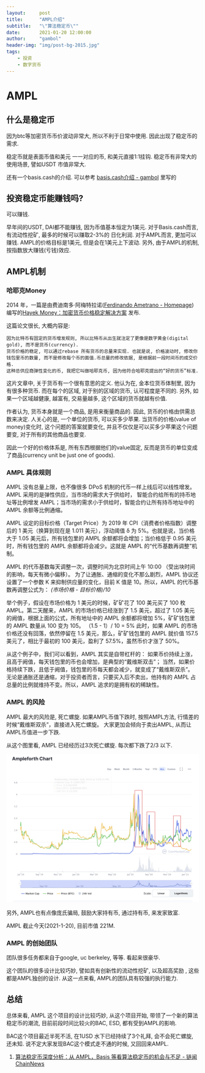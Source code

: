 ```yaml
---
layout:     post
title:      "AMPL介绍"
subtitle:   "\"算法稳定币\""
date:       2021-01-20 12:00:00
author:     "gambol"
header-img: "img/post-bg-2015.jpg"
tags:
    - 投资
    - 数字货币
---
```



# AMPL
## 什么是稳定币
 因为btc等加密货币币价波动非常大,  所以不利于日常中使用.  因此出现了稳定币的需求.

稳定币就是表面币值和美元 一一对应的币, 和美元直接1:1挂钩.  稳定币有非常大的使用场景, 譬如USDT 市值非常大.

 还有一个basis.cash的介绍. 可以参考  [basis.cash介绍 - gambol](https://gambol.github.io/2020/12/27/basis/) 里写的

##  投资稳定币能赚钱吗?
可以赚钱. 

早年间的USDT, DAI都不能赚钱, 因为币值基本恒定为1美元.
对于Basis.cash而言, 有流动性挖矿,  最多的时候可以赚取2-3%的 日化利润.
对于AMPL而言,  更加可以赚钱. AMPL的价格目标是1美元, 但是会在1美元上下波动. 另外, 由于AMPL的机制, 按指数放大赚钱(亏钱)效应.

## AMPL机制

### 哈耶克Money

2014 年，一篇是由费迪南多·阿梅特拉诺([Ferdinando Ametrano - Homepage](http://ametrano.net/)) 编写的[Hayek Money：加密货币价格稳定解决方案](https://ssrn.com/abstract=2425270) 发布.

这篇论文很长,  大概内容是:
```
因为比特币有固定的货币增发规则, 所以比特币从出生就注定了更像是数字黄金(digital gold), 而不是货币(currency). 
货币价格的稳定, 可以通过rebase 所有货币的总量来实现. 也就是说, 价格波动时, 修改你钱包里币的数量, 而不是修改每个币的面值.币总量的修改依据, 是根据前一段时间币的成交价格.  
这种总供应商弹性变化的币, 我把它叫做哈耶克币, 因为他符合哈耶克提出的“好的货币”标准.
```

这片文章中, 关于货币有一个很有意思的定义.  他认为在, 金本位货币体制里,  因为有很多种货币. 而在每个的区域, 对于别的区域的货币, 认可程度是不同的. 另外, 如果一个区域越健康, 越富有, 交易量越多, 这个区域的货币就越有价值. 

作者认为,  货币本身就是一个商品,  是用来衡量商品的.  因此, 货币的价格由供需总数来决定.  人关心的是,  一个单位的货币, 可以买多少苹果.  当货币的价格(value of money)变化时,  这个问题的答案就要变化, 并且不仅仅是可以买多少苹果这个问题要变, 对于所有的其他商品也要变.

因此一个好的价格体系是, 所有东西根据他们的value固定,  反而是货币的单位变成了商品(currency unit be just one of goods). 

### AMPL 具体规则
AMPL 没有总量上限，也不像很多 DPoS 机制的代币一样上线后可以线性增发。AMPL 采用的是弹性供应，当市场的需求大于供给时， 智能合约给所有的持币地址等比例增发 AMPL；当市场的需求小于供给时，智能合约让所有持币地址中的 AMPL 余额等比例通缩。

AMPL 设定的目标价格（Target Price）为 2019 年 CPI（消费者价格指数）调整后的 1 美元（换算到现在是 1.011 美元），浮动阈值 δ 为 5%。也就是说，当价格大于 1.05 美元后，所有钱包里的 AMPL 余额都将会增加；当价格低于 0.95 美元时，所有钱包里的 AMPL 余额都将会减少。这就是 AMPL 的“代币基数再调整”机制。

AMPL 的代币基数每天调整一次，调整时间为北京时间上午 10:00 （受出块时间的影响，每天有微小偏移）。
为了让通胀、通缩的变化不那么剧烈，AMPL 协议还设置了一个参数 K 来抑制供应量的变化，目前 K 值是 10。所以，AMPL 的代币基数再调整公式为： *(市场价格 - 目标价格)/10*

举个例子，假设在市场价格为 1 美元的时候，矿矿花了 100 美元买了 100 枚 AMPL。第二天醒来，AMPL 的市场价格已经涨到了 1.5 美元，超过了 1.05 美元的阙值，根据上面的公式，所有地址中的 AMPL 余额都将增加 5%，矿矿钱包里的 AMPL 数量从 100 变为 105。
（1.5 - 1）/ 10 = 5%
此时，如果 AMPL 的市场价格还没有回落，依然停留在 1.5 美元，那么，矿矿钱包里的 AMPL 就价值 157.5 美元了，相比于最初的 100 美元，盈利了 57.5%，虽然币价才涨了 50%。

从这个例子中，我们可以看到，AMPL 其实是自带杠杆的：
如果币价持续上涨，且高于阙值，每天钱包里的币也会增加，是典型的“戴维斯双击”；
当然，如果价格持续下跌，且低于阙值，钱包里的币每天都会减少，就变成了“戴维斯双杀”。
无论是通胀还是通缩，对于投资者而言，只要买入后不卖出，他持有的 AMPL 占总量的比例就维持不变。所以，AMPL 追求的是拥有权的稀缺性。

### AMPL 的风险
AMPL 最大的风险是, 死亡螺旋.  如果AMPL币值下跌时, 按照AMPL方法, 行情差的时候“戴维斯双杀”，直接进入死亡螺旋。 大家更加会倾向于卖出AMPL, 从而让AMPL币值进一步下跌.

从这个图里看, AMPL 已经经历过3次死亡螺旋.  每次都下跌了2/3 以下.   

![](/img/AMPL.jpg)

另外, AMPL也有点像庞氏骗局, 鼓励大家持有币, 通过持有币, 来发家致富.

AMPL 截止今天(2021-1-20), 目前市值 221M.

### AMPL 的创始团队
团队很多任务都来自于google, uc berkeley, 等等.  看起来很豪华.

这个团队的很多设计比较巧妙,  譬如具有创新性的流动性挖矿, 以及超高奖励 , 这些都是AMPL独创的设计.
从这一点来看, AMPL的团队具有较强的执行能力.

## 总结
总体来看, AMPL 这个项目的设计比较巧妙, 从这个项目开始, 带领了一个新的算法稳定币的潮流, 目前前段时间比较火的BAC, ESD, 都有受到AMPL的影响.

BAC这个项目最近半死不活, 在1USD 水下已经持续了3个礼拜, 会不会死亡螺旋, 还未知. 说不定大家发现BAC这个模式走不通的时候, 又回回来AMPL.


1. [算法稳定币深度分析：从 AMPL，Basis 等看算法稳定币的机会与不足 - 链闻 ChainNews](https://www.chainnews.com/articles/786608850436.htm)

